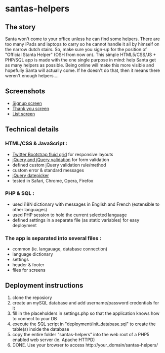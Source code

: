 santas-helpers
==============

The story
-------

Santa won't come to your office unless he can find some helpers. There are too many
iPads and laptops to carry so he cannot handle it all by himself on the narrow dutch stairs.
So, make sure you sign-up for the position of "Official Stanta Helper" (OSH from now on).
This simple  HTML5/CSS/JS + PHP/SQL app is made with the one single purpose in mind: help Santa
get as many helpers as possible. Being online will make this more visible and hopefully Santa
will actually come. If he doesn't do that, then it means there weren't enough helpers....

Screenshots
-------

* [Signup screen](https://github.com/stelianaguta/santas-helpers/blob/master/screenshots/santas_helpers_signup.png)
* [Thank you screen](https://github.com/stelianaguta/santas-helpers/blob/master/screenshots/santas_helpers_thankyou.png)
* [List screen](https://github.com/stelianaguta/santas-helpers/blob/master/screenshots/santas_helpers_list.png)

Technical details
-------

### HTML/CSS & JavaScript :
* [Twitter Bootstrap fluid grid](http://twitter.github.com/bootstrap/scaffolding.html#fluidGridSystem) for responsive layouts 
* [jQuery and jQuery validation](http://docs.jquery.com/Plugins/Validation) for form validation
* defined custom jQuery validation rule/method
* custom error & standard messages
* [jQuery datepicker](http://jqueryui.com/datepicker/)
* tested in Safari, Chrome, Opera, Firefox

### PHP & SQL :
* used i18N dictionary with messages in English and French (extensible to other languages)
* used PHP session to hold the current selected language
* defined settings in a separate file (as static variables) for easy deployment
	
### The app is separated into several files : 
* common  (ie. langauage, database connection)
* language dictionary
* settings
* header & footer
* files for screens

Deployment instructions
-------
1. clone the reposiory
2. create an mySQL database and add username/password credentials for it
3. fill in the placeholders in settings.php so that the application knows how to connect to your DB
4. execute the SQL script in "deployment/init_database.sql" to create the table(s) inside the database 
5. copy the entire folder "santas-helpers" into the web root of a PHP5 enabled web server (ie. Apache HTTPD)
6. DONE. Use your browser to access http://your_domain/santas-helpers/  